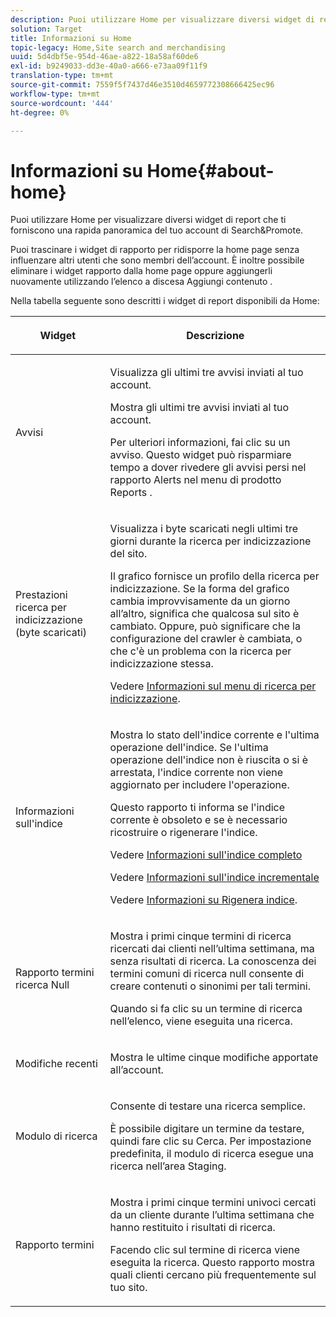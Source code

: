 ```yaml
---
description: Puoi utilizzare Home per visualizzare diversi widget di report che ti forniscono una rapida panoramica del tuo account Search&amp;Promote.
solution: Target
title: Informazioni su Home
topic-legacy: Home,Site search and merchandising
uuid: 5d4dbf5e-954d-46ae-a822-18a58af60de6
exl-id: b9249033-dd3e-40a0-a666-e73aa09f11f9
translation-type: tm+mt
source-git-commit: 7559f5f7437d46e3510d4659772308666425ec96
workflow-type: tm+mt
source-wordcount: '444'
ht-degree: 0%

---
```


# Informazioni su Home{#about-home}

Puoi utilizzare Home per visualizzare diversi widget di report che ti forniscono una rapida panoramica del tuo account di Search&amp;Promote.

Puoi trascinare i widget di rapporto per ridisporre la home page senza influenzare altri utenti che sono membri dell’account. È inoltre possibile eliminare i widget rapporto dalla home page oppure aggiungerli nuovamente utilizzando l’elenco a discesa Aggiungi contenuto .

Nella tabella seguente sono descritti i widget di report disponibili da Home:

<table> 
 <thead> 
  <tr> 
   <th colname="col1" class="entry"> <p>Widget </p> </th> 
   <th colname="col2" class="entry"> <p>Descrizione </p> </th> 
  </tr>
 </thead>
 <tbody> 
  <tr> 
   <td colname="col1"> <p><span class="uicontrol">Avvisi</span> </p> </td> 
   <td colname="col2"> <p> Visualizza gli ultimi tre avvisi inviati al tuo account. </p> <p>Mostra gli ultimi tre avvisi inviati al tuo account. </p> <p>Per ulteriori informazioni, fai clic su un avviso. Questo widget può risparmiare tempo a dover rivedere gli avvisi persi nel rapporto <span class="uicontrol"> Alerts</span> nel menu di prodotto <span class="uicontrol"> Reports</span> . </p> </td> 
  </tr> 
  <tr> 
   <td colname="col1"> <p><span class="uicontrol">Prestazioni ricerca per indicizzazione (byte scaricati)</span> </p> </td> 
   <td colname="col2"> <p>Visualizza i byte scaricati negli ultimi tre giorni durante la ricerca per indicizzazione del sito. </p> <p>Il grafico fornisce un profilo della ricerca per indicizzazione. Se la forma del grafico cambia improvvisamente da un giorno all’altro, significa che qualcosa sul sito è cambiato. Oppure, può significare che la configurazione del crawler è cambiata, o che c'è un problema con la ricerca per indicizzazione stessa. </p> <p>Vedere <a href="c-about-settings-menu/c-about-crawling-menu.md#concept_59307680C6724E93952ADE5044983AF6" format="dita" scope="local"> Informazioni sul menu di ricerca per indicizzazione</a>. </p> </td> 
  </tr> 
  <tr> 
   <td colname="col1"> <p><span class="uicontrol">Informazioni sull'indice</span> </p> </td> 
   <td colname="col2"> <p>Mostra lo stato dell'indice corrente e l'ultima operazione dell'indice. Se l'ultima operazione dell'indice non è riuscita o si è arrestata, l'indice corrente non viene aggiornato per includere l'operazione. </p> <p>Questo rapporto ti informa se l'indice corrente è obsoleto e se è necessario ricostruire o rigenerare l'indice. </p> <p>Vedere <a href="c-about-index-menu/c-about-full-index.md#concept_C69BD21863FD4856B49326F35DB570D3" format="dita" scope="local"> Informazioni sull'indice completo</a> </p> <p>Vedere <a href="c-about-index-menu/c-about-incremental-index.md#concept_A7770F0552D14C47B3DDB65DB78FFFEE" format="dita" scope="local"> Informazioni sull'indice incrementale</a> </p> <p>Vedere <a href="c-about-index-menu/c-about-regenerate-index.md#concept_6CBE6B8D18EF47D293091CBA542245FA" format="dita" scope="local"> Informazioni su Rigenera indice</a>. </p> </td> 
  </tr> 
  <tr> 
   <td colname="col1"> <p><span class="uicontrol">Rapporto termini ricerca Null</span> </p> </td> 
   <td colname="col2"> <p> Mostra i primi cinque termini di ricerca ricercati dai clienti nell’ultima settimana, ma senza risultati di ricerca. La conoscenza dei termini comuni di ricerca null consente di creare contenuti o sinonimi per tali termini. </p> <p>Quando si fa clic su un termine di ricerca nell’elenco, viene eseguita una ricerca. </p> </td> 
  </tr> 
  <tr> 
   <td colname="col1"> <p><span class="uicontrol">Modifiche recenti</span> </p> </td> 
   <td colname="col2"> <p> Mostra le ultime cinque modifiche apportate all’account. </p> </td> 
  </tr> 
  <tr> 
   <td colname="col1"> <p><span class="uicontrol">Modulo di ricerca</span> </p> </td> 
   <td colname="col2"> <p>Consente di testare una ricerca semplice. </p> <p> È possibile digitare un termine da testare, quindi fare clic su <span class="uicontrol"> Cerca</span>. Per impostazione predefinita, il modulo di ricerca esegue una ricerca nell’area Staging. </p> </td> 
  </tr> 
  <tr> 
   <td colname="col1"> <p><span class="uicontrol">Rapporto termini</span> </p> </td> 
   <td colname="col2"> <p>Mostra i primi cinque termini univoci cercati da un cliente durante l’ultima settimana che hanno restituito i risultati di ricerca. </p> <p> Facendo clic sul termine di ricerca viene eseguita la ricerca. Questo rapporto mostra quali clienti cercano più frequentemente sul tuo sito. </p> </td> 
  </tr> 
 </tbody> 
</table>
